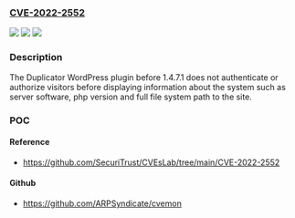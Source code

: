 ### [CVE-2022-2552](https://cve.mitre.org/cgi-bin/cvename.cgi?name=CVE-2022-2552)
![](https://img.shields.io/static/v1?label=Product&message=Duplicator%20%E2%80%93%20WordPress%20Migration%20Plugin&color=blue)
![](https://img.shields.io/static/v1?label=Version&message=1.4.7.1%3C%201.4.7.1%20&color=brighgreen)
![](https://img.shields.io/static/v1?label=Vulnerability&message=CWE-200%20Information%20Exposure&color=brighgreen)

### Description

The Duplicator WordPress plugin before 1.4.7.1 does not authenticate or authorize visitors before displaying information about the system such as server software, php version and full file system path to the site.

### POC

#### Reference
- https://github.com/SecuriTrust/CVEsLab/tree/main/CVE-2022-2552

#### Github
- https://github.com/ARPSyndicate/cvemon

